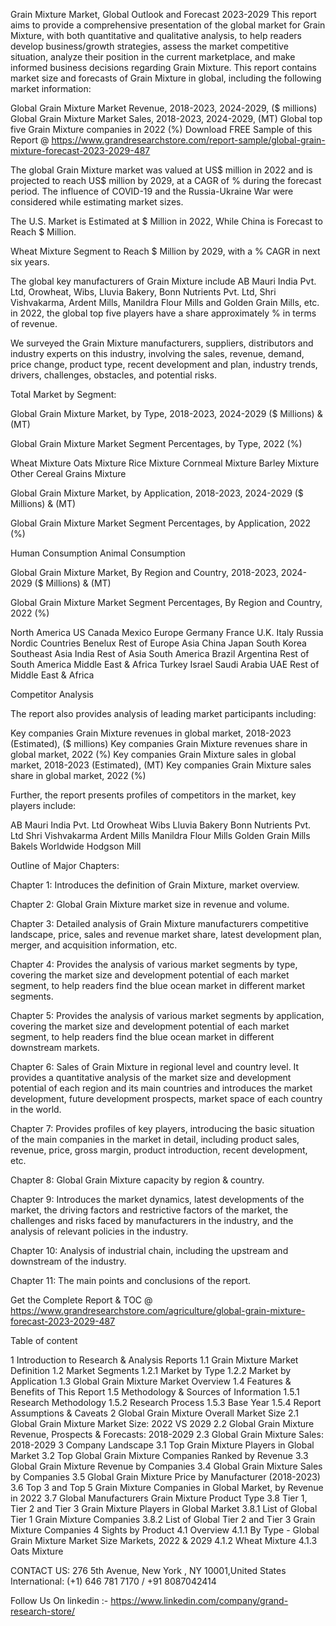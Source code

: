 Grain Mixture Market, Global Outlook and Forecast 2023-2029
This report aims to provide a comprehensive presentation of the global market for Grain Mixture, with both quantitative and qualitative analysis, to help readers develop business/growth strategies, assess the market competitive situation, analyze their position in the current marketplace, and make informed business decisions regarding Grain Mixture. This report contains market size and forecasts of Grain Mixture in global, including the following market information:



Global Grain Mixture Market Revenue, 2018-2023, 2024-2029, ($ millions)
Global Grain Mixture Market Sales, 2018-2023, 2024-2029, (MT)
Global top five Grain Mixture companies in 2022 (%)
Download FREE Sample of this Report @ https://www.grandresearchstore.com/report-sample/global-grain-mixture-forecast-2023-2029-487




The global Grain Mixture market was valued at US$ million in 2022 and is projected to reach US$ million by 2029, at a CAGR of % during the forecast period. The influence of COVID-19 and the Russia-Ukraine War were considered while estimating market sizes.

The U.S. Market is Estimated at $ Million in 2022, While China is Forecast to Reach $ Million.

Wheat Mixture Segment to Reach $ Million by 2029, with a % CAGR in next six years.

The global key manufacturers of Grain Mixture include AB Mauri India Pvt. Ltd, Orowheat, Wibs, Lluvia Bakery, Bonn Nutrients Pvt. Ltd, Shri Vishvakarma, Ardent Mills, Manildra Flour Mills and Golden Grain Mills, etc. in 2022, the global top five players have a share approximately % in terms of revenue.

We surveyed the Grain Mixture manufacturers, suppliers, distributors and industry experts on this industry, involving the sales, revenue, demand, price change, product type, recent development and plan, industry trends, drivers, challenges, obstacles, and potential risks.

Total Market by Segment:

Global Grain Mixture Market, by Type, 2018-2023, 2024-2029 ($ Millions) & (MT)

Global Grain Mixture Market Segment Percentages, by Type, 2022 (%)



Wheat Mixture
Oats Mixture
Rice Mixture
Cornmeal Mixture
Barley Mixture
Other Cereal Grains Mixture


Global Grain Mixture Market, by Application, 2018-2023, 2024-2029 ($ Millions) & (MT)

Global Grain Mixture Market Segment Percentages, by Application, 2022 (%)



Human Consumption
Animal Consumption


Global Grain Mixture Market, By Region and Country, 2018-2023, 2024-2029 ($ Millions) & (MT)

Global Grain Mixture Market Segment Percentages, By Region and Country, 2022 (%)



North America
US
Canada
Mexico
Europe
Germany
France
U.K.
Italy
Russia
Nordic Countries
Benelux
Rest of Europe
Asia
China
Japan
South Korea
Southeast Asia
India
Rest of Asia
South America
Brazil
Argentina
Rest of South America
Middle East & Africa
Turkey
Israel
Saudi Arabia
UAE
Rest of Middle East & Africa


Competitor Analysis

The report also provides analysis of leading market participants including:



Key companies Grain Mixture revenues in global market, 2018-2023 (Estimated), ($ millions)
Key companies Grain Mixture revenues share in global market, 2022 (%)
Key companies Grain Mixture sales in global market, 2018-2023 (Estimated), (MT)
Key companies Grain Mixture sales share in global market, 2022 (%)


Further, the report presents profiles of competitors in the market, key players include:



AB Mauri India Pvt. Ltd
Orowheat
Wibs
Lluvia Bakery
Bonn Nutrients Pvt. Ltd
Shri Vishvakarma
Ardent Mills
Manildra Flour Mills
Golden Grain Mills
Bakels Worldwide
Hodgson Mill


Outline of Major Chapters:

Chapter 1: Introduces the definition of Grain Mixture, market overview.

Chapter 2: Global Grain Mixture market size in revenue and volume.

Chapter 3: Detailed analysis of Grain Mixture manufacturers competitive landscape, price, sales and revenue market share, latest development plan, merger, and acquisition information, etc.

Chapter 4: Provides the analysis of various market segments by type, covering the market size and development potential of each market segment, to help readers find the blue ocean market in different market segments.

Chapter 5: Provides the analysis of various market segments by application, covering the market size and development potential of each market segment, to help readers find the blue ocean market in different downstream markets.

Chapter 6: Sales of Grain Mixture in regional level and country level. It provides a quantitative analysis of the market size and development potential of each region and its main countries and introduces the market development, future development prospects, market space of each country in the world.

Chapter 7: Provides profiles of key players, introducing the basic situation of the main companies in the market in detail, including product sales, revenue, price, gross margin, product introduction, recent development, etc.

Chapter 8: Global Grain Mixture capacity by region & country.

Chapter 9: Introduces the market dynamics, latest developments of the market, the driving factors and restrictive factors of the market, the challenges and risks faced by manufacturers in the industry, and the analysis of relevant policies in the industry.

Chapter 10: Analysis of industrial chain, including the upstream and downstream of the industry.

Chapter 11: The main points and conclusions of the report.

Get the Complete Report & TOC @ https://www.grandresearchstore.com/agriculture/global-grain-mixture-forecast-2023-2029-487

Table of content

1 Introduction to Research & Analysis Reports
1.1 Grain Mixture Market Definition
1.2 Market Segments
1.2.1 Market by Type
1.2.2 Market by Application
1.3 Global Grain Mixture Market Overview
1.4 Features & Benefits of This Report
1.5 Methodology & Sources of Information
1.5.1 Research Methodology
1.5.2 Research Process
1.5.3 Base Year
1.5.4 Report Assumptions & Caveats
2 Global Grain Mixture Overall Market Size
2.1 Global Grain Mixture Market Size: 2022 VS 2029
2.2 Global Grain Mixture Revenue, Prospects & Forecasts: 2018-2029
2.3 Global Grain Mixture Sales: 2018-2029
3 Company Landscape
3.1 Top Grain Mixture Players in Global Market
3.2 Top Global Grain Mixture Companies Ranked by Revenue
3.3 Global Grain Mixture Revenue by Companies
3.4 Global Grain Mixture Sales by Companies
3.5 Global Grain Mixture Price by Manufacturer (2018-2023)
3.6 Top 3 and Top 5 Grain Mixture Companies in Global Market, by Revenue in 2022
3.7 Global Manufacturers Grain Mixture Product Type
3.8 Tier 1, Tier 2 and Tier 3 Grain Mixture Players in Global Market
3.8.1 List of Global Tier 1 Grain Mixture Companies
3.8.2 List of Global Tier 2 and Tier 3 Grain Mixture Companies
4 Sights by Product
4.1 Overview
4.1.1 By Type - Global Grain Mixture Market Size Markets, 2022 & 2029
4.1.2 Wheat Mixture
4.1.3 Oats Mixture

CONTACT US:
276 5th Avenue, New York , NY 10001,United States
International: (+1) 646 781 7170 / +91 8087042414

Follow Us On linkedin :- https://www.linkedin.com/company/grand-research-store/



